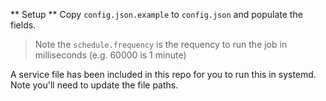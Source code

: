 ** Setup **
Copy `config.json.example` to `config.json` and populate the fields.

> Note the `schedule.frequency` is the requency to run the job in milliseconds (e.g. 60000 is 1 minute)

A service file has been included in this repo for you to run this in systemd. Note you'll need to update the file paths.